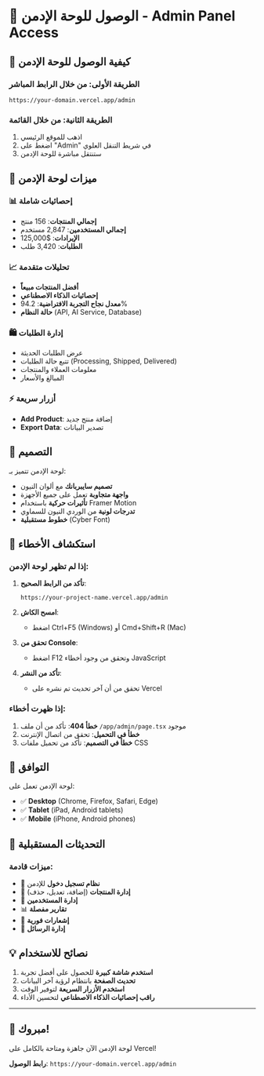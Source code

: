 # 🔐 الوصول للوحة الإدمن - Admin Panel Access

## 📍 كيفية الوصول للوحة الإدمن

### الطريقة الأولى: من خلال الرابط المباشر
```
https://your-domain.vercel.app/admin
```

### الطريقة الثانية: من خلال القائمة
1. اذهب للموقع الرئيسي
2. اضغط على "Admin" في شريط التنقل العلوي
3. ستنتقل مباشرة للوحة الإدمن

## 🎯 ميزات لوحة الإدمن

### 📊 إحصائيات شاملة
- **إجمالي المنتجات**: 156 منتج
- **إجمالي المستخدمين**: 2,847 مستخدم  
- **الإيرادات**: $125,000
- **الطلبات**: 3,420 طلب

### 📈 تحليلات متقدمة
- **أفضل المنتجات مبيعاً**
- **إحصائيات الذكاء الاصطناعي**
- **معدل نجاح التجربة الافتراضية**: 94.2%
- **حالة النظام** (API, AI Service, Database)

### 🛍️ إدارة الطلبات
- عرض الطلبات الحديثة
- تتبع حالة الطلبات (Processing, Shipped, Delivered)
- معلومات العملاء والمنتجات
- المبالغ والأسعار

### ⚡ أزرار سريعة
- **Add Product**: إضافة منتج جديد
- **Export Data**: تصدير البيانات

## 🎨 التصميم

لوحة الإدمن تتميز بـ:
- **تصميم سايبربانك** مع ألوان النيون
- **واجهة متجاوبة** تعمل على جميع الأجهزة
- **تأثيرات حركية** باستخدام Framer Motion
- **تدرجات لونية** من الوردي النيون للسماوي
- **خطوط مستقبلية** (Cyber Font)

## 🔧 استكشاف الأخطاء

### إذا لم تظهر لوحة الإدمن:

1. **تأكد من الرابط الصحيح**:
   ```
   https://your-project-name.vercel.app/admin
   ```

2. **امسح الكاش**:
   - اضغط Ctrl+F5 (Windows) أو Cmd+Shift+R (Mac)

3. **تحقق من Console**:
   - اضغط F12 وتحقق من وجود أخطاء JavaScript

4. **تأكد من النشر**:
   - تحقق من أن آخر تحديث تم نشره على Vercel

### إذا ظهرت أخطاء:

1. **خطأ 404**: تأكد من أن ملف `/app/admin/page.tsx` موجود
2. **خطأ في التحميل**: تحقق من اتصال الإنترنت
3. **خطأ في التصميم**: تأكد من تحميل ملفات CSS

## 📱 التوافق

لوحة الإدمن تعمل على:
- ✅ **Desktop** (Chrome, Firefox, Safari, Edge)
- ✅ **Tablet** (iPad, Android tablets)
- ✅ **Mobile** (iPhone, Android phones)

## 🚀 التحديثات المستقبلية

### ميزات قادمة:
- 🔐 **نظام تسجيل دخول** للإدمن
- 📝 **إدارة المنتجات** (إضافة، تعديل، حذف)
- 👥 **إدارة المستخدمين**
- 📊 **تقارير مفصلة**
- 🔔 **إشعارات فورية**
- 📧 **إدارة الرسائل**

## 💡 نصائح للاستخدام

1. **استخدم شاشة كبيرة** للحصول على أفضل تجربة
2. **تحديث الصفحة** بانتظام لرؤية آخر البيانات
3. **استخدم الأزرار السريعة** لتوفير الوقت
4. **راقب إحصائيات الذكاء الاصطناعي** لتحسين الأداء

---

## 🎉 مبروك!

لوحة الإدمن الآن جاهزة ومتاحة بالكامل على Vercel!

**رابط الوصول**: `https://your-domain.vercel.app/admin`